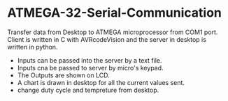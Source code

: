 # ATMEGA-32-Serial-Communication
Transfer data from Desktop to ATMEGA microprocessor from COM1 port. Client is written in C with AVRcodeVision and the server in desktop is written in python.
 - Inputs can be  passed into the server by a text file. 
 - Inputs cna be passed to server by micro's keypad.
 - The Outputs are shown on LCD.
 - A chart is drawn in desktop for all the current values sent.
 - change duty cycle and tempreture from desktop.

